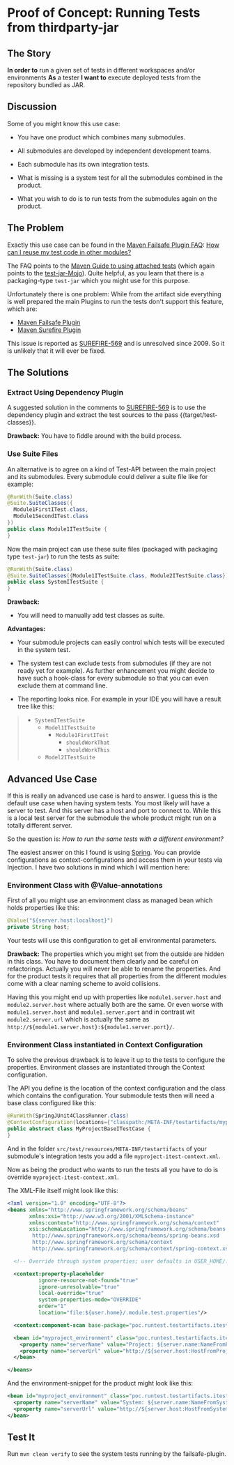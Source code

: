 # Proof of Concept: Running Tests from thirdparty-jar

## The Story

**In order to** run a given set of tests in different workspaces and/or environments
**As** a tester
**I want to** execute deployed tests from the repository bundled as JAR.

## Discussion

Some of you might know this use case:

* You have one product which combines many submodules.

* All submodules are developed by independent development teams.

* Each submodule has its own integration tests.

* What is missing is a system test for all the submodules combined in the product.

* What you wish to do is to run tests from the submodules again on the product.

## The Problem

Exactly this use case can be found in the [Maven Failsafe Plugin FAQ][]:
[How can I reuse my test code in other modules?][FAQ-reuse-test-code]

The FAQ points to the [Maven Guide to using attached tests][maven-guide-attached-tests] (which again points to the
[test-jar-Mojo][]). Quite helpful, as you learn that there is a packaging-type `test-jar` which you might use for this
purpose.

Unfortunately there is one problem: While from the artifact side everything is well prepared the main Plugins to
run the tests don't support this feature, which are:

* [Maven Failsafe Plugin][]
* [Maven Surefire Plugin][]

This issue is reported as [SUREFIRE-569][] and is unresolved since 2009. So it is unlikely that it will ever be fixed.

## The Solutions

### Extract Using Dependency Plugin

A suggested solution in the comments to [SUREFIRE-569][] is to use the dependency plugin and extract the test sources
to the pass {{target/test-classes}}.

**Drawback:** You have to fiddle around with the build process.

### Use Suite Files

An alternative is to agree on a kind of Test-API between the main project and its submodules. Every submodule could
deliver a suite file like for example:

```java
@RunWith(Suite.class)
@Suite.SuiteClasses({
  Module1FirstITest.class,
  Module1SecondITest.class
})
public class Module1ITestSuite {
}
```

Now the main project can use these suite files (packaged with packaging type `test-jar`) to run the tests as suite:

```java
@RunWith(Suite.class)
@Suite.SuiteClasses({Module1ITestSuite.class, Module2ITestSuite.class})
public class SystemITestSuite {
}
```

**Drawback:**

* You will need to manually add test classes as suite.

**Advantages:**

* Your submodule projects can easily control which tests will be executed in the system test.

* The system test can exclude tests from submodules (if they are not ready yet for example). As further enhancement you
  might decide to have such a hook-class for every submodule so that you can even exclude them at command line.

* The reporting looks nice. For example in your IDE you will have a result tree like this:

> * `SystemITestSuite`
>     * `Model1ITestSuite`
>         * `Module1FirstITest`
>             * `shouldWorkThat`
>             * `shouldWorkThis`
>     * `Model2ITestSuite`

## Advanced Use Case

If this is really an advanced use case is hard to answer. I guess this is the default use case when having system
tests. You most likely will have a server to test. And this server has a host and port to connect to. While this
is a local test server for the submodule the whole product might run on a totally different server.

So the question is: *How to run the same tests with a different environment?*

The easiest answer on this I found is using [Spring][]. You can provide configurations as context-configurations and
access them in your tests via Injection. I have two solutions in mind which I will mention here:

### Environment Class with @Value-annotations

First of all you might use an environment class as managed bean which holds properties like this:

```java
@Value("${server.host:localhost}")
private String host;
```

Your tests will use this configuration to get all environmental parameters.

**Drawback:** The properties which you might set from the outside are hidden in this class. You have to document them
clearly and be careful on refactorings. Actually you will never be able to rename the properties. And for the product
tests it requires that all properties from the different modules come with a clear naming scheme to avoid collisions.

Having this you might end up with properties like `module1.server.host` and `module2.server.host` where actually both
are the same. Or even worse with `module1.server.host` and `module1.server.port` and in contrast wit
`module2.server.url` which is actually the same as `http://${module1.server.host}:${module1.server.port}/`.

### Environment Class instantiated in Context Configuration

To solve the previous drawback is to leave it up to the tests to configure the properties. Environment classes are
instantiated through the Context configuration.

The API you define is the location of the context configuration and the class which contains the configuration. Your
submodule tests then will need a base class configured like this:

```java
@RunWith(SpringJUnit4ClassRunner.class)
@ContextConfiguration(locations={"classpath:/META-INF/testartifacts/myproject-itest-context.xml"})
public abstract class MyProjectBaseITestCase {
}
```

And in the folder `src/test/resources/META-INF/testartifacts` of your submodule's integration tests you add a file
`myproject-itest-context.xml`.

Now as being the product who wants to run the tests all you have to do is override `myproject-itest-context.xml`.

The XML-File itself might look like this:

```xml
<?xml version="1.0" encoding="UTF-8"?>
<beans xmlns="http://www.springframework.org/schema/beans"
       xmlns:xsi="http://www.w3.org/2001/XMLSchema-instance"
       xmlns:context="http://www.springframework.org/schema/context"
       xsi:schemaLocation="http://www.springframework.org/schema/beans
        http://www.springframework.org/schema/beans/spring-beans.xsd
        http://www.springframework.org/schema/context
        http://www.springframework.org/schema/context/spring-context.xsd">

  <!-- Override through system properties; user defaults in USER_HOME/.module.test.properties -->

  <context:property-placeholder
          ignore-resource-not-found="true"
          ignore-unresolvable="true"
          local-override="true"
          system-properties-mode="OVERRIDE"
          order="1"
          location="file:${user.home}/.module.test.properties"/>

  <context:component-scan base-package="poc.runtest.testartifacts.itests"/>

  <bean id="myproject_environment" class="poc.runtest.testartifacts.itests.MyProjectEnvironment">
    <property name="serverName" value="Project: ${server.name:NameFromProjectXml}"/>
    <property name="serverUrl" value="http://${server.host:HostFromProjectXml}:${server.port:PortFromProjectXml}/"/>
  </bean>

</beans>
```

And the environment-snippet for the product might look like this:

```xml
<bean id="myproject_environment" class="poc.runtest.testartifacts.itests.MyProjectEnvironment">
  <property name="serverName" value="System: ${server.name:NameFromSystemXml}"/>
  <property name="serverUrl" value="http://${server.host:HostFromSystemXml}:${server.port:PortFromSystemXml}/"/>
</bean>
```

## Test It

Run `mvn clean verify` to see the system tests running by the failsafe-plugin.

[Maven Failsafe Plugin]: <http://maven.apache.org/plugins/maven-failsafe-plugin/> "Maven Failsafe Plugin"
[Maven Surefire Plugin]: <http://maven.apache.org/plugins/maven-surefire-plugin/index.html> "Maven Surefire Plugin"
[Maven Failsafe Plugin FAQ]: <http://maven.apache.org/plugins/maven-failsafe-plugin/faq.html> "maven-failsafe-plugin: Frequently Asked Questions"
[FAQ-reuse-test-code]: <http://maven.apache.org/plugins/maven-failsafe-plugin/faq.html#reuse-test-code> "maven-failsafe-plugin: Frequently Asked Questions"
[test-jar-Mojo]: <http://maven.apache.org/plugins/maven-jar-plugin/test-jar-mojo.html> "maven-jar-plugin: test-jar"
[maven-guide-attached-tests]: <http://maven.apache.org/guides/mini/guide-attached-tests.html> "Maven Guide for executing attached tests"
[SUREFIRE-569]: <http://jira.codehaus.org/browse/SUREFIRE-569> "[SUREFIRE-569] There should be a way to run unit tests from a dependency jar"
[Spring]: <http://www.springsource.org/> "SpringSource.org"
